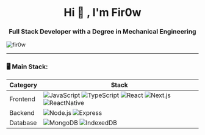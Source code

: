 <h1 align="center">Hi 👋 , I'm Fir0w</h1>
<h3 align="center">Full Stack Developer with a Degree in Mechanical Engineering</h3>
<p align="left"> <img src="https://komarev.com/ghpvc/?username=Fir0w&style=for-the-badge" alt="fir0w" > </p>

---

### 🖥️ Main Stack:

| Category               | Stack                                                                                                                                                                                                                                                                                                                                                                                                                                                                                                                                                            |
| ---------------------- | ---------------------------------------------------------------------------------------------------------------------------------------------------------------------------------------------------------------------------------------------------------------------------------------------------------------------------------------------------------------------------------------------------------------------------------------------------------------------------------------------------------------------------------------------------------------- |
| Frontend               | ![JavaScript](https://img.shields.io/badge/JavaScript-F7DF1E?logo=JavaScript&logoColor=white&style=for-the-badge) ![TypeScript](https://shields.io/badge/TypeScript-3178C6?logo=TypeScript&logoColor=FFF&style=for-the-badge) ![React](https://img.shields.io/badge/React-61DAFB?logo=React&logoColor=white&style=for-the-badge) ![Next.js](https://img.shields.io/badge/next.js-000000?style=for-the-badge&logo=nextdotjs&logoColor=white) ![ReactNative](https://img.shields.io/badge/ReactNative-262261?logo=ReactNative&logoColor=white&style=for-the-badge) |
| Backend                | ![Node.js](https://img.shields.io/badge/Node.js-339933?logo=Node.js&logoColor=white&style=for-the-badge) ![Express](https://img.shields.io/badge/Express-000000?logo=Express&logoColor=white&style=for-the-badge)            
| Database               | ![MongoDB](https://img.shields.io/badge/MongoDB-47A248?logo=MongoDB&logoColor=white&style=for-the-badge) ![IndexedDB](https://img.shields.io/badge/IndexedDB-0170CE?logo=IndexedDB&logoColor=white&style=for-the-badge)

